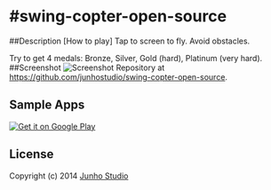 #swing-copter-open-source
========================
##Description
[How to play]
Tap to screen to fly.
Avoid obstacles.

Try to get 4 medals: Bronze, Silver, Gold (hard), Platinum (very hard).
##Screenshot
![Screenshot](http://2.bp.blogspot.com/YSEnkmcLy86PGmbmga15C4FF-whyZzlJV_EaH1f-fh-XZF_01OZdLUYe2WH0trTmWX2A=h900-rw)
Repository at <https://github.com/junhostudio/swing-copter-open-source>.

## Sample Apps
[![Get it on Google Play](http://www.android.com/images/brand/get_it_on_play_logo_small.png)](https://play.google.com/store/apps/details?id=com.junho.swingpenguin)

## License
Copyright (c) 2014 [Junho Studio](http://junho-studio.blogspot.com/)
